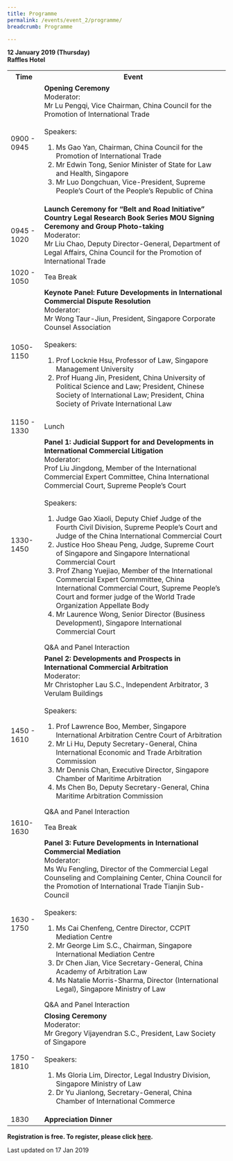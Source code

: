 ```yaml
---
title: Programme
permalink: /events/event_2/programme/
breadcrumb: Programme

---
```



**12 January 2019 (Thursday)**      
**Raffles Hotel**  


<table class="table-h">

<tr>
<th>Time</th>
<th>Event</th>
</tr>
<tr>
<td>0900 - 0945</td>
<td><strong>Opening Ceremony</strong> <br /> Moderator:<br> Mr Lu Pengqi, Vice Chairman, China Council for the Promotion of International Trade <br /><br /> Speakers:
<ol>
<li>Ms Gao Yan, Chairman, China Council for the Promotion of International Trade</li>
<li>Mr Edwin Tong, Senior Minister of State for Law and Health, Singapore</li>
<li>Mr Luo Dongchuan, Vice-President, Supreme People&rsquo;s Court of the People&rsquo;s Republic of China</li>
</ol>
</td>
</tr>
<tr>
<td>0945 - 1020</td>
<td><strong>Launch Ceremony for &ldquo;Belt and Road Initiative&rdquo; Country Legal Research Book Series MOU Signing Ceremony and Group Photo-taking</strong> <br /> Moderator:<br /> Mr Liu Chao, Deputy Director-General, Department of Legal Affairs, China Council for the Promotion of International Trade</td>
</tr>
<tr>
<td>1020 - 1050</td>
<td>Tea Break</td>
</tr>
<tr>
<td>1050-1150</td>
<td><strong>Keynote Panel: Future Developments in International Commercial Dispute Resolution</strong> <br /> Moderator: <br /> Mr Wong Taur-Jiun, President, Singapore Corporate Counsel Association <br /> <br>Speakers:
<ol>
<li>Prof Locknie Hsu, Professor of Law, Singapore Management University</li>
<li>Prof Huang Jin, President, China University of Political Science and Law; President, Chinese Society of International Law; President, China Society of Private International Law</li>
</ol>
</td>
</tr>
<tr>
<td>1150 - 1330</td>
<td>Lunch</td>
</tr>
<tr>
<td>1330-1450</td>
<td><strong>Panel 1: Judicial Support for and Developments in International Commercial Litigation</strong> <br /> Moderator: <br /> Prof Liu Jingdong, Member of the International Commercial Expert Committee, China International Commercial Court, Supreme People&rsquo;s Court <br /> <br> Speakers:
<ol>
<li>Judge Gao Xiaoli, Deputy Chief Judge of the Fourth Civil Division, Supreme People&rsquo;s Court and Judge of the China International Commercial Court</li>
<li>Justice Hoo Sheau Peng, Judge, Supreme Court of Singapore and Singapore International Commercial Court</li>
<li>Prof Zhang Yuejiao, Member of the International Commercial Expert Commmittee, China International Commercial Court, Supreme People&rsquo;s Court and former judge of the World Trade Organization Appellate Body</li>
<li>Mr Laurence Wong, Senior Director (Business Development), Singapore International Commercial Court</li>
</ol>
Q&amp;A and Panel Interaction</td>
</tr>
<tr>
<td>1450 - 1610</td>
<td><strong>Panel 2: Developments and Prospects in International Commercial Arbitration</strong> <br /> Moderator: <br /> Mr Christopher Lau S.C., Independent Arbitrator, 3 Verulam Buildings <br /> <br> Speakers:
<ol>
<li>Prof Lawrence Boo, Member, Singapore International Arbitration Centre Court of Arbitration</li>
<li>Mr Li Hu, Deputy Secretary-General, China International Economic and Trade Arbitration Commission</li>
<li>Mr Dennis Chan, Executive Director, Singapore Chamber of Maritime Arbitration</li>
<li>Ms Chen Bo, Deputy Secretary-General, China Maritime Arbitration Commission</li>
</ol>
Q&amp;A and Panel Interaction</td>
</tr>
<tr>
<td>1610-1630</td>
<td>Tea Break</td>
</tr>
<tr>
<td>1630 - 1750</td>
<td><strong>Panel 3: Future Developments in International Commercial Mediation</strong> <br /> Moderator: <br /> Ms Wu Fengling, Director of the Commercial Legal Counseling and Complaining Center, China Council for the Promotion of International Trade Tianjin Sub-Council <br /> <br>Speakers:
<ol>
<li>Ms Cai Chenfeng, Centre Director, CCPIT Mediation Centre</li>
<li>Mr George Lim S.C., Chairman, Singapore International Mediation Centre</li>
<li>Dr Chen Jian, Vice Secretary-General, China Academy of Arbitration Law</li>
<li>Ms Natalie Morris-Sharma, Director (International Legal), Singapore Ministry of Law</li>
</ol>
Q&amp;A and Panel Interaction</td>
</tr>
<tr>
<td>1750 - 1810</td>
<td><strong>Closing Ceremony</strong> <br /> Moderator: <br /> Mr Gregory Vijayendran S.C., President, Law Society of Singapore <br /><br> Speakers:
<ol>
<li>Ms Gloria Lim, Director, Legal Industry Division, Singapore Ministry of Law</li>
<li>Dr Yu Jianlong, Secretary-General, China Chamber of International Commerce</li>
</ol>
</td>
</tr>
<tr>
<td>1830</td>
<td><strong>Appreciation Dinner</strong></td>
</tr>

</table>
<strong>Registration is free. To register, please click <a href="#">here</a>.</strong>

<p class="right-side-updated">Last updated on 17 Jan 2019</p>
